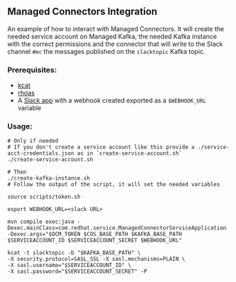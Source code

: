 ## Managed Connectors Integration

An example of how to interact with Managed Connectors. It will create the needed service account on Managed Kafka, the needed Kafka instance with the correct permissions and the connector that will write to the Slack channel `#mc` the messages published on the `slacktopic` Kafka topic.

### Prerequisites:

* [kcat](https://github.com/edenhill/kcat) 
* [rhoas](https://access.redhat.com/documentation/en-us/red_hat_openshift_streams_for_apache_kafka/1/guide/f520e427-cad2-40ce-823d-96234ccbc047)
* A [Slack app](https://api.slack.com/messaging/webhooks) with a webhook created exported as a `$WEBHOOK_URL` variable

### Usage:

```shell
# Only if needed
# If you don't create a service account like this provide a ./service-acct-credentials.json as in `create-service-account.sh`
./create-service-account.sh

# Then
./create-kafka-instance.sh
# Follow the output of the script, it will set the needed variables

source scripts/token.sh

export WEBHOOK_URL=<slack URL>

mvn compile exec:java -Dexec.mainClass=com.redhat.service.ManagedConnectorServiceApplication -Dexec.args="$OCM_TOKEN $COS_BASE_PATH $KAFKA_BASE_PATH $SERVICEACCOUNT_ID $SERVICEACCOUNT_SECRET $WEBHOOK_URL"

kcat -t slacktopic -b "$KAFKA_BASE_PATH" \
-X security.protocol=SASL_SSL -X sasl.mechanisms=PLAIN \
-X sasl.username="$SERVICEACCOUNT_ID" \
-X sasl.password="$SERVICEACCOUNT_SECRET" -P

```
